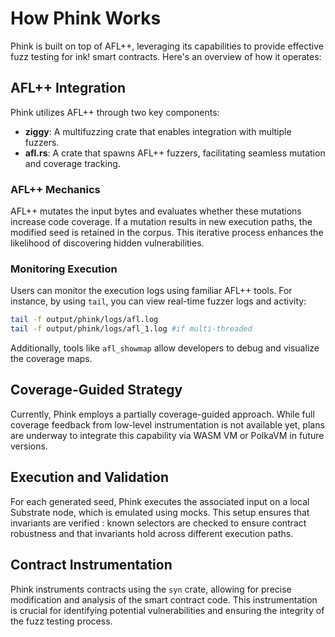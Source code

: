 # How Phink Works

Phink is built on top of AFL++, leveraging its capabilities to provide effective fuzz testing for ink! smart contracts.
Here's an overview of how it operates:

## AFL++ Integration

Phink utilizes AFL++ through two key components:

- **ziggy**: A multifuzzing crate that enables integration with multiple fuzzers.
- **afl.rs**: A crate that spawns AFL++ fuzzers, facilitating seamless mutation and coverage tracking.

### AFL++ Mechanics

AFL++ mutates the input bytes and evaluates whether these mutations increase code coverage. If a mutation results in new
execution paths, the modified seed is retained in the corpus. This iterative process enhances the likelihood of
discovering hidden vulnerabilities.

### Monitoring Execution

Users can monitor the execution logs using familiar AFL++ tools. For instance, by using `tail`, you can view real-time
fuzzer logs and activity:

```bash
tail -f output/phink/logs/afl.log
tail -f output/phink/logs/afl_1.log #if multi-threaded
```

Additionally, tools like `afl_showmap` allow developers to debug and visualize the coverage maps.

## Coverage-Guided Strategy

Currently, Phink employs a partially coverage-guided approach. While full coverage feedback from low-level
instrumentation is not available yet, plans are underway to integrate this capability via WASM VM or PolkaVM in future
versions.

## Execution and Validation

For each generated seed, Phink executes the associated input on a local Substrate node, which is emulated using mocks.
This setup ensures that invariants are verified : known selectors are checked to ensure contract robustness and that
invariants hold across different execution paths.

## Contract Instrumentation

Phink instruments contracts using the `syn` crate, allowing for precise modification and analysis of the smart contract
code. This instrumentation is crucial for identifying potential vulnerabilities and ensuring the integrity of the fuzz
testing process.